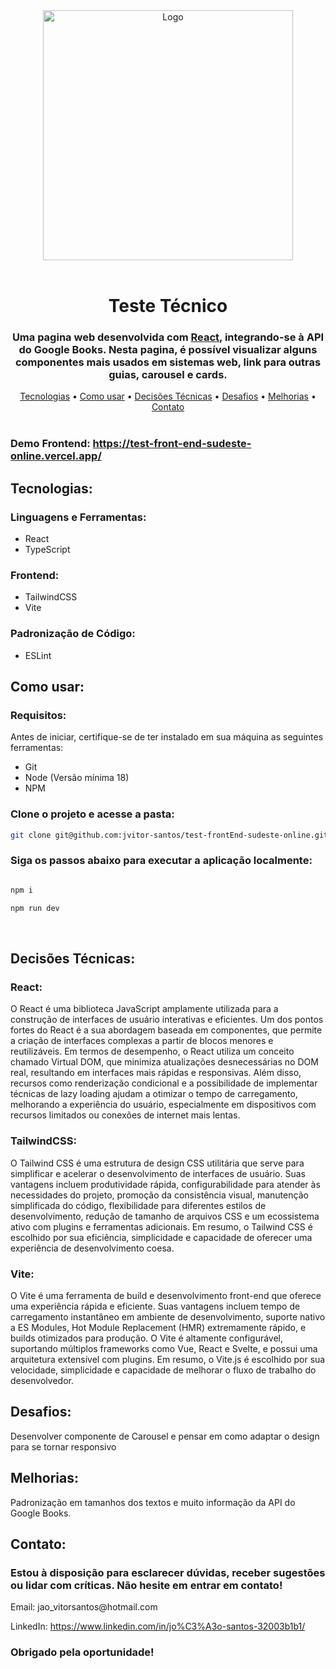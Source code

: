 <div align="center">
  <img src="https://sudesteonline.com.br/wp-content/uploads/2021/04/LOGO-SUDESTE-BRANCO-2-1024x158.webp" alt="Logo" width="400px"/>
</div>

<br/>

<div align="center">
  <h1>Teste Técnico</h1>
  <h3>Uma pagina web desenvolvida com <a href="https://react.dev/">React</a>, integrando-se à API do Google Books. Nesta pagina, é possível visualizar alguns componentes mais usados em sistemas web, link para outras guias, carousel e cards.</p>
</div>

<div align="center">
  <a href="#tecnologias">Tecnologias</a> •
  <a href="#como-usar">Como usar</a> •
  <a href="#decisões-técnicas">Decisões Técnicas</a> •
  <a href="#desafios">Desafios</a> •
  <a href="#melhorias">Melhorias</a> •
  <a href="#contato">Contato</a>
</div>

<br/>

<div>
  <h3>Demo Frontend: <a href="https://test-front-end-sudeste-online.vercel.app/">https://test-front-end-sudeste-online.vercel.app/</a></h3>
</div>

<div>
  <h2 id="tecnologias">Tecnologias:</h2>
  <h3>Linguagens e Ferramentas:</h3>
  <ul>
    <li>React</li>
    <li>TypeScript</li>
  </ul>

  <h3>Frontend:</h3>
  <ul>
    <li>TailwindCSS</li>
    <li>Vite</li>
  </ul>

  <h3>Padronização de Código:</h3>
  <ul>
    <li>ESLint</li>
  </ul>
</div>

<div>
  <h2 id="como-usar">Como usar:</h2>
  <h3>Requisitos:</h3>
  <p>
    Antes de iniciar, certifique-se de ter instalado em sua máquina as seguintes ferramentas:
  </p>

  <ul>
    <li>Git</li>
    <li>Node (Versão mínima 18)</li>
    <li>NPM</li>
  </ul>

  <h3>Clone o projeto e acesse a pasta:</h3>

  ```bash
  git clone git@github.com:jvitor-santos/test-frontEnd-sudeste-online.git && cd test-frontEnd-sudeste-online
  ```

  <h3>Siga os passos abaixo para executar a aplicação localmente:</h3>

  ```bash

  npm i

  npm run dev
  ```
</div>

<br/>

<div>
  <h2 id="decisões-técnicas">Decisões Técnicas:</h2>
  <h3>React:</h3>
  <p>O React é uma biblioteca JavaScript amplamente utilizada para a construção de interfaces de usuário interativas e eficientes. Um dos pontos fortes do React é a sua abordagem baseada em componentes, que permite a criação de interfaces complexas a partir de blocos menores e reutilizáveis. Em termos de desempenho, o React utiliza um conceito chamado Virtual DOM, que minimiza atualizações desnecessárias no DOM real, resultando em interfaces mais rápidas e responsivas. Além disso, recursos como renderização condicional e a possibilidade de implementar técnicas de lazy loading ajudam a otimizar o tempo de carregamento, melhorando a experiência do usuário, especialmente em dispositivos com recursos limitados ou conexões de internet mais lentas.</p>

  <h3>TailwindCSS:</h3>
  <p>O Tailwind CSS é uma estrutura de design CSS utilitária que serve para simplificar e acelerar o desenvolvimento de interfaces de usuário. Suas vantagens incluem produtividade rápida, configurabilidade para atender às necessidades do projeto, promoção da consistência visual, manutenção simplificada do código, flexibilidade para diferentes estilos de desenvolvimento, redução de tamanho de arquivos CSS e um ecossistema ativo com plugins e ferramentas adicionais. Em resumo, o Tailwind CSS é escolhido por sua eficiência, simplicidade e capacidade de oferecer uma experiência de desenvolvimento coesa.</p>

  <h3>Vite:</h3>
  <p>O Vite é uma ferramenta de build e desenvolvimento front-end que oferece uma experiência rápida e eficiente. Suas vantagens incluem tempo de carregamento instantâneo em ambiente de desenvolvimento, suporte nativo a ES Modules, Hot Module Replacement (HMR) extremamente rápido, e builds otimizados para produção. O Vite é altamente configurável, suportando múltiplos frameworks como Vue, React e Svelte, e possui uma arquitetura extensível com plugins. Em resumo, o Vite.js é escolhido por sua velocidade, simplicidade e capacidade de melhorar o fluxo de trabalho do desenvolvedor.</p>
</div>

<div>
  <h2 id="desafios">Desafios:</h2>
  <p>Desenvolver componente de Carousel e pensar em como adaptar o design para se tornar responsivo</p>
</div>

<div>
  <h2 id="melhorias">Melhorias:</h2>
  <p>Padronização em tamanhos dos textos e muito informação da API do Google Books.</p>
</div>

<div>
  <h2 id="contato">Contato:</h2>
  <h3>Estou à disposição para esclarecer dúvidas, receber sugestões ou lidar com críticas. Não hesite em entrar em contato!</h3>

  <p>Email: jao_vitorsantos@hotmail.com</p>
  <p>LinkedIn: <a href="https://www.linkedin.com/in/jo%C3%A3o-santos-32003b1b1/">https://www.linkedin.com/in/jo%C3%A3o-santos-32003b1b1/</a></p>

  <h3>Obrigado pela oportunidade!</h3>
</div>
